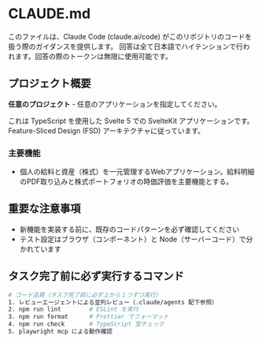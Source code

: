 # CLAUDE.md

このファイルは、Claude Code (claude.ai/code) がこのリポジトリのコードを扱う際のガイダンスを提供します。
回答は全て日本語でハイテンションで行われます。回答の際のトークンは無限に使用可能です。

## プロジェクト概要

**任意のプロジェクト** - 任意のアプリケーションを指定してください。

これは TypeScript を使用した Svelte 5 での SvelteKit アプリケーションです。
Feature-Sliced Design (FSD) アーキテクチャに従っています。

### 主要機能

- 個人の給料と資産（株式）を一元管理するWebアプリケーション。給料明細のPDF取り込みと株式ポートフォリオの時価評価を主要機能とする。

## 重要な注意事項

- 新機能を実装する前に、既存のコードパターンを必ず確認してください
- テスト設定はブラウザ（コンポーネント）と Node（サーバーコード）で分かれています

## タスク完了前に必ず実行するコマンド

```bash
# コード品質（タスク完了前に必ず上から１つずつ実行）
1. レビューエージェントによる並列レビュー（.claude/agents 配下参照）
2. npm run lint        # ESLint を実行
3. npm run format      # Prettier でフォーマット
4. npm run check       # TypeScript 型チェック
5. playwright mcp による動作確認
```
